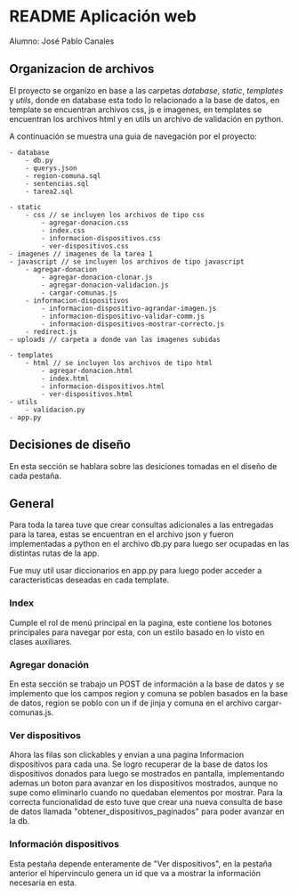 # README Aplicación web

Alumno: José Pablo Canales

## Organizacion de archivos

El proyecto se organizo en base a las carpetas *database*, *static*, *templates* y *utils*, donde en database esta todo lo relacionado a la base de datos, en template se encuentran archivos css, js e imagenes, en templates se encuentran los archivos html y en utils un archivo de validación en python.

A continuación se muestra una guia de navegación por el proyecto:

    - database
        - db.py
        - querys.json
        - region-comuna.sql
        - sentencias.sql
        - tarea2.sql

    - static
        - css // se incluyen los archivos de tipo css
            - agregar-donacion.css
            - index.css
            - informacion-dispositivos.css
            - ver-dispositivos.css
    - imagenes // imagenes de la tarea 1
    - javascript // se incluyen los archivos de tipo javascript
        - agregar-donacion
            - agregar-donacion-clonar.js
            - agregar-donacion-validacion.js
            - cargar-comunas.js
        - informacion-dispositivos
            - informacion-dispositivo-agrandar-imagen.js
            - informacion-dispositivo-validar-comm.js
            - informacion-dispositivos-mostrar-correcto.js
        - redirect.js
    - uploads // carpeta a donde van las imagenes subidas

    - templates
        - html // se incluyen los archivos de tipo html
            - agregar-donacion.html
            - index.html
            - informacion-dispositivos.html
            - ver-dispositivos.html
    - utils
        - validacion.py
    - app.py


## Decisiones  de diseño

En esta sección se hablara sobre las desiciones tomadas en el diseño de cada pestaña.

## General

Para toda la tarea tuve que crear consultas adicionales a las entregadas para la tarea, estas se encuentran en el archivo json y fueron implementadas a python en el archivo db.py para luego ser ocupadas en las distintas rutas de la app.

Fue muy util usar diccionarios en app.py para luego poder acceder a caracteristicas deseadas en cada template.


### Index

Cumple el rol de menú principal en la pagina, este contiene los botones principales para navegar por esta, con un estilo basado en lo visto en clases auxiliares.

### Agregar donación

En esta sección se trabajo un POST de información a la base de datos y se implemento que los campos region y comuna se poblen basados en la base de datos, region se poblo con un if de jinja y comuna en el archivo cargar-comunas.js.

### Ver dispositivos

Ahora las filas son clickables y envian a una pagina Informacion dispositivos para cada una. Se logro recuperar de la base de datos los dispositivos donados para luego se mostrados en pantalla, implementando ademas un boton para avanzar en los dispositivos mostrados, aunque no supe como eliminarlo cuando no quedaban elementos por mostrar. Para la correcta funcionalidad de esto tuve que crear una nueva consulta de base de datos llamada "obtener_dispositivos_paginados" para poder avanzar en la db.

### Información dispositivos

Esta pestaña depende enteramente de "Ver dispositivos", en la pestaña anterior el hipervinculo genera un id que va a mostrar la información necesaria en esta.

